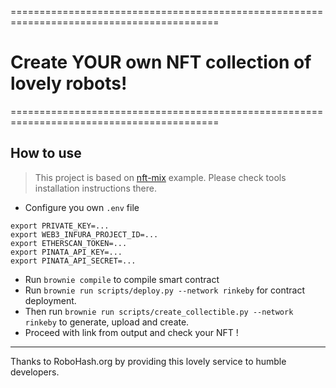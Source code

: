 ==========================================================================================
# Create YOUR own NFT collection of lovely robots!

==========================================================================================

## How to use
> This project is based on [nft-mix](https://github.com/PatrickAlphaC/nft-mix) example. 
> Please check tools installation instructions there.

* Configure you own `.env` file
```
export PRIVATE_KEY=...
export WEB3_INFURA_PROJECT_ID=...
export ETHERSCAN_TOKEN=...
export PINATA_API_KEY=...
export PINATA_API_SECRET=...

```

* Run `brownie compile` to compile smart contract
* Run `brownie run scripts/deploy.py --network rinkeby` for contract deployment.
* Then run `brownie run scripts/create_collectible.py --network rinkeby` to generate, upload and create.
* Proceed with link from output and check your NFT !


----------------------------------------------------------------------------------
Thanks to RoboHash.org by providing this lovely service to humble developers.